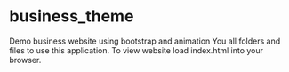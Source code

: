 # business_theme
Demo business website using bootstrap and animation
You all folders and files to use this application.
To view website load index.html into your browser.
